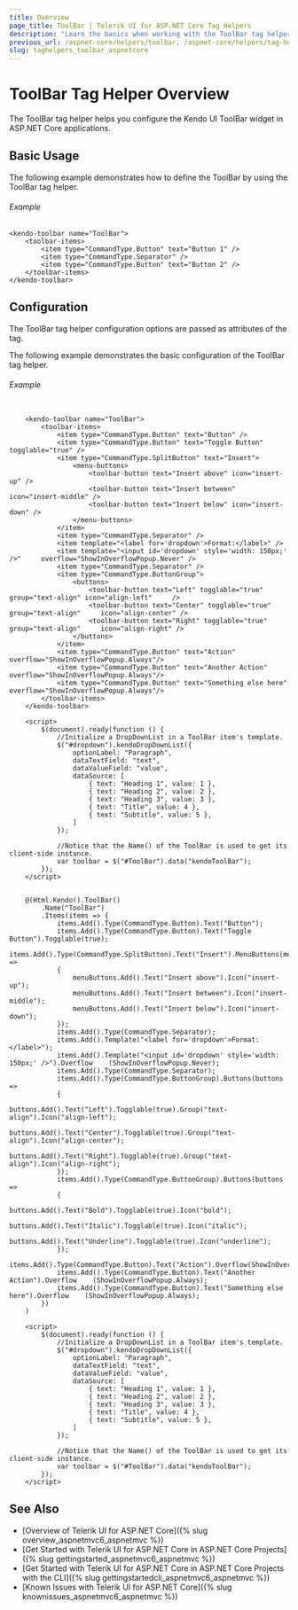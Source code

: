 ```yaml
---
title: Overview
page_title: ToolBar | Telerik UI for ASP.NET Core Tag Helpers
description: "Learn the basics when working with the ToolBar tag helper for ASP.NET Core (MVC 6 or ASP.NET Core MVC)."
previous_url: /aspnet-core/helpers/toolbar, /aspnet-core/helpers/tag-helpers/toolbar
slug: taghelpers_toolbar_aspnetcore
---
```


# ToolBar Tag Helper Overview

The ToolBar tag helper helps you configure the Kendo UI ToolBar widget in ASP.NET Core applications.

## Basic Usage

The following example demonstrates how to define the ToolBar by using the ToolBar tag helper.

###### Example

    <kendo-toolbar name="ToolBar">
        <toolbar-items>
            <item type="CommandType.Button" text="Button 1" />
            <item type="CommandType.Separator" />
            <item type="CommandType.Button" text="Button 2" />
        </toolbar-items>
    </kendo-toolbar>

## Configuration

The ToolBar tag helper configuration options are passed as attributes of the tag.

The following example demonstrates the basic configuration of the ToolBar tag helper.

###### Example

```tab-tagHelper

    <kendo-toolbar name="ToolBar">
        <toolbar-items>
            <item type="CommandType.Button" text="Button" />
            <item type="CommandType.Button" text="Toggle Button" togglable="true" />
            <item type="CommandType.SplitButton" text="Insert">
                <menu-buttons>
                    <toolbar-button text="Insert above" icon="insert-up" />
                    <toolbar-button text="Insert between" icon="insert-middle" />
                    <toolbar-button text="Insert below" icon="insert-down" />
                </menu-buttons>
            </item>
            <item type="CommandType.Separator" />
            <item template="<label for='dropdown'>Format:</label>" />
            <item template="<input id='dropdown' style='width: 150px;' />"     overflow="ShowInOverflowPopup.Never" />
            <item type="CommandType.Separator" />
            <item type="CommandType.ButtonGroup">
                <buttons>
                    <toolbar-button text="Left" togglable="true" group="text-align" icon="align-left"     />
                    <toolbar-button text="Center" togglable="true" group="text-align"     icon="align-center" />
                    <toolbar-button text="Right" togglable="true" group="text-align"     icon="align-right" />
                </buttons>
            </item>
            <item type="CommandType.Button" text="Action" overflow="ShowInOverflowPopup.Always"/>
            <item type="CommandType.Button" text="Another Action"     overflow="ShowInOverflowPopup.Always"/>
            <item type="CommandType.Button" text="Something else here"     overflow="ShowInOverflowPopup.Always"/>
        </toolbar-items>
    </kendo-toolbar>

    <script>
        $(document).ready(function () {
            //Initialize a DropDownList in a ToolBar item's template.
            $("#dropdown").kendoDropDownList({
                optionLabel: "Paragraph",
                dataTextField: "text",
                dataValueField: "value",
                dataSource: [
                    { text: "Heading 1", value: 1 },
                    { text: "Heading 2", value: 2 },
                    { text: "Heading 3", value: 3 },
                    { text: "Title", value: 4 },
                    { text: "Subtitle", value: 5 },
                ]
            });

            //Notice that the Name() of the ToolBar is used to get its client-side instance.
            var toolbar = $("#ToolBar").data("kendoToolBar");
        });
    </script>
```
```tab-cshtml

    @(Html.Kendo().ToolBar()
        .Name("ToolBar")
        .Items(items => {
            items.Add().Type(CommandType.Button).Text("Button");
            items.Add().Type(CommandType.Button).Text("Toggle Button").Togglable(true);
            items.Add().Type(CommandType.SplitButton).Text("Insert").MenuButtons(menuButtons =>
            {
                menuButtons.Add().Text("Insert above").Icon("insert-up");
                menuButtons.Add().Text("Insert between").Icon("insert-middle");
                menuButtons.Add().Text("Insert below").Icon("insert-down");
            });
            items.Add().Type(CommandType.Separator);
            items.Add().Template("<label for='dropdown'>Format:</label>");
            items.Add().Template("<input id='dropdown' style='width: 150px;' />").Overflow    (ShowInOverflowPopup.Never);
            items.Add().Type(CommandType.Separator);
            items.Add().Type(CommandType.ButtonGroup).Buttons(buttons =>
            {
                buttons.Add().Text("Left").Togglable(true).Group("text-align").Icon("align-left");
                buttons.Add().Text("Center").Togglable(true).Group("text-align").Icon("align-center");
                buttons.Add().Text("Right").Togglable(true).Group("text-align").Icon("align-right");
            });
            items.Add().Type(CommandType.ButtonGroup).Buttons(buttons =>
            {
                buttons.Add().Text("Bold").Togglable(true).Icon("bold");
                buttons.Add().Text("Italic").Togglable(true).Icon("italic");
                buttons.Add().Text("Underline").Togglable(true).Icon("underline");
            });
            items.Add().Type(CommandType.Button).Text("Action").Overflow(ShowInOverflowPopup.Always);
            items.Add().Type(CommandType.Button).Text("Another Action").Overflow    (ShowInOverflowPopup.Always);
            items.Add().Type(CommandType.Button).Text("Something else here").Overflow    (ShowInOverflowPopup.Always);
        })
    )

    <script>
        $(document).ready(function () {
            //Initialize a DropDownList in a ToolBar item's template.
            $("#dropdown").kendoDropDownList({
                optionLabel: "Paragraph",
                dataTextField: "text",
                dataValueField: "value",
                dataSource: [
                    { text: "Heading 1", value: 1 },
                    { text: "Heading 2", value: 2 },
                    { text: "Heading 3", value: 3 },
                    { text: "Title", value: 4 },
                    { text: "Subtitle", value: 5 },
                ]
            });

            //Notice that the Name() of the ToolBar is used to get its client-side instance.
            var toolbar = $("#ToolBar").data("kendoToolBar");
        });
    </script>
```

## See Also

* [Overview of Telerik UI for ASP.NET Core]({% slug overview_aspnetmvc6_aspnetmvc %})
* [Get Started with Telerik UI for ASP.NET Core in ASP.NET Core Projects]({% slug gettingstarted_aspnetmvc6_aspnetmvc %})
* [Get Started with Telerik UI for ASP.NET Core in ASP.NET Core Projects with the CLI]({% slug gettingstartedcli_aspnetmvc6_aspnetmvc %})
* [Known Issues with Telerik UI for ASP.NET Core]({% slug knownissues_aspnetmvc6_aspnetmvc %})
